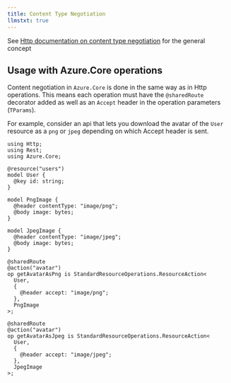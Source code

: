 ```yaml
---
title: Content Type Negotiation
llmstxt: true
---
```


See [Http documentation on content type negotiation](https://typespec.io/docs/libraries/http/content-types/#content-type-negotiation) for the general concept

## Usage with Azure.Core operations

Content negotiation in `Azure.Core` is done in the same way as in Http operations. This means each operation must have the `@sharedRoute` decorator added as well as an `Accept` header in the operation parameters (`TParams`).

For example, consider an api that lets you download the avatar of the `User` resource as a `png` or `jpeg` depending on which Accept header is sent.

```tsp
using Http;
using Rest;
using Azure.Core;

@resource("users")
model User {
  @key id: string;
}

model PngImage {
  @header contentType: "image/png";
  @body image: bytes;
}

model JpegImage {
  @header contentType: "image/jpeg";
  @body image: bytes;
}

@sharedRoute
@action("avatar")
op getAvatarAsPng is StandardResourceOperations.ResourceAction<
  User,
  {
    @header accept: "image/png";
  },
  PngImage
>;

@sharedRoute
@action("avatar")
op getAvatarAsJpeg is StandardResourceOperations.ResourceAction<
  User,
  {
    @header accept: "image/jpeg";
  },
  JpegImage
>;
```
